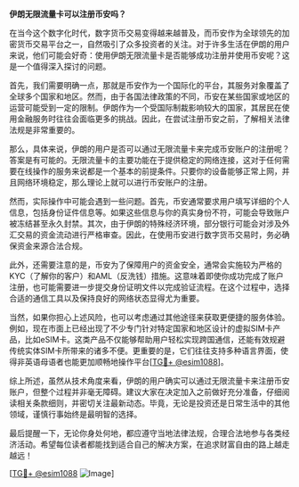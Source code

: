 **伊朗无限流量卡可以注册币安吗？**

在当今这个数字化时代，数字货币交易变得越来越普及，而币安作为全球领先的加密货币交易平台之一，自然吸引了众多投资者的关注。对于许多生活在伊朗的用户来说，他们可能会好奇：使用伊朗无限流量卡是否能够成功注册并使用币安呢？这是一个值得深入探讨的问题。

首先，我们需要明确一点，那就是币安作为一个国际化的平台，其服务对象覆盖了全球多个国家和地区。然而，由于各国法律政策的不同，币安在某些国家或地区的运营可能受到一定的限制。伊朗作为一个受国际制裁影响较大的国家，其居民在使用金融服务时往往会面临更多的挑战。因此，在尝试注册币安之前，了解相关法律法规是非常重要的。

那么，具体来说，伊朗的用户是否可以通过无限流量卡来完成币安账户的注册呢？答案是有可能的。无限流量卡的主要功能在于提供稳定的网络连接，这对于任何需要在线操作的服务来说都是一个基本的前提条件。只要你的设备能够正常上网，并且网络环境稳定，那么理论上就可以进行币安账户的注册。

然而，实际操作中可能会遇到一些问题。首先，币安通常要求用户填写详细的个人信息，包括身份证件信息等。如果这些信息与你的真实身份不符，可能会导致账户被冻结甚至永久封禁。其次，由于伊朗的特殊经济环境，部分银行可能会对涉及外汇交易的资金流动进行严格审查。因此，在使用币安进行数字货币交易时，务必确保资金来源合法合规。

此外，还需要注意的是，币安为了保障用户的资金安全，通常会实施较为严格的KYC（了解你的客户）和AML（反洗钱）措施。这意味着即使你成功完成了账户注册，也可能需要进一步提交身份证明文件以完成验证流程。在这个过程中，选择合适的通信工具以及保持良好的网络状态显得尤为重要。

当然，如果你担心上述风险，也可以考虑通过其他途径来获取更便捷的服务体验。例如，现在市面上已经出现了不少专门针对特定国家和地区设计的虚拟SIM卡产品，比如eSIM卡。这类产品不仅能够帮助用户轻松实现跨国通信，还能有效规避传统实体SIM卡所带来的诸多不便。更重要的是，它们往往支持多种语言界面，使得非英语母语者也能更加顺畅地操作平台[[TG💪+ @esim1088](https://t.me/s/esim1088)]。

综上所述，虽然从技术角度来看，伊朗的用户确实可以通过无限流量卡来注册币安账户，但整个过程并非毫无障碍。建议大家在决定加入之前做好充分准备，仔细阅读相关条款细则，并密切关注最新动态。毕竟，无论是投资还是日常生活中的其他领域，谨慎行事始终是最明智的选择。

最后提醒一下，无论你身处何地，都应遵守当地法律法规，合理合法地参与各类经济活动。希望每位读者都能找到适合自己的解决方案，在追求财富自由的路上越走越远！

[[TG💪+ @esim1088](https://t.me/s/esim1088) ![Image](https://i.postimg.cc/4NQfJmqS/Snipaste-2025-05-13-00-14-12.png)]
